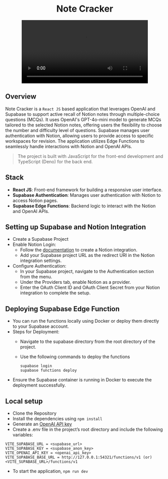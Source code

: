 <h1 align="center">
Note Cracker
</h1>

<div align="center">
<p align="center">
<video width="400" alt="login" src="https://github.com/user-attachments/assets/0604f9fc-96fc-464d-8396-88fbfe9408dd" style="text-align:center;" />
</p>
</div>


## Overview

Note Cracker is a `React JS` based application that leverages OpenAI and Supabase to support active recall of Notion notes through multiple-choice questions (MCQs). It uses OpenAI's GPT-4o-mini model to generate MCQs tailored to the selected Notion notes, offering users the flexibility to choose the number and difficulty level of questions. Supabase manages user authentication with Notion, allowing users to provide access to specific workspaces for revision. The application utilizes Edge Functions to seamlessly handle interactions with Notion and OpenAI APIs.

> The project is built with JavaScript for the front-end development and TypeScript (Deno) for the back end.

## Stack

- **React JS**: Front-end framework for building a responsive user interface.
- **Supabase Authentication**: Manages user authentication with Notion to access Notion pages.
- **Supabase Edge Functions**: Backend logic to interact with the Notion and OpenAI APIs.

## Setting up Supabase and Notion Integration

- Create a Supabase Project
- Enable Notion Login:
  - Follow the [documentation](https://supabase.com/docs/guides/auth/social-login/auth-notion?queryGroups=environment&environment=client&queryGroups=framework&framework=nextjs) to create a Notion integration.
  - Add your Supabase project URL as the redirect URI in the Notion integration settings.
- Configure Authentication:
  - In your Supabase project, navigate to the Authentication section from the menu.
  - Under the Providers tab, enable Notion as a provider.
  - Enter the OAuth Client ID and OAuth Client Secret from your Notion integration to complete the setup.

## Deploying Supabase Edge Function

- You can run the functions locally using Docker or deploy them directly to your Supabase account.
- Steps for Deployment:
  - Navigate to the supabase directory from the root directory of the project.
  - Use the following commands to deploy the functions

    ```
    supabase login
    supabase functions deploy
    ```
- Ensure the Supabase container is running in Docker to execute the deployment successfully.

## Local setup

- Clone the Repository
- Install the dependencies using `npm install`
- Generate an [OpenAI API key](https://platform.openai.com/account/api-keys)
- Create a .env file in the project’s root directory and include the following variables:
```
VITE_SUPABASE_URL = <supabase_url>
VITE_SUPABASE_KEY = <supabase_anon_key>
VITE_OPENAI_API_KEY = <openai_api_key>
VITE_SUPABASE_BASE_URL = http://127.0.0.1:54321/functions/v1 (or) <VITE_SUPABASE_URL>/functions/v1
```
- To start the application, `npm run dev`



